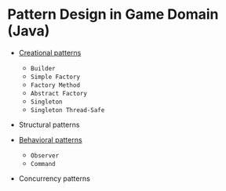 Pattern Design in Game Domain (Java)
==============

* [Creational patterns](https://github.com/victorakamon/pattern-design/tree/master/src/creational)
  * ```Builder```
  * ```Simple Factory```
  * ```Factory Method```
  * ```Abstract Factory```
  * ```Singleton```
  * ```Singleton Thread-Safe```
  
* Structural patterns

* [Behavioral patterns](https://github.com/victorakamon/pattern-design/tree/master/src/behavioral)
  * ```Observer```
  * ```Command```
  
* Concurrency patterns
